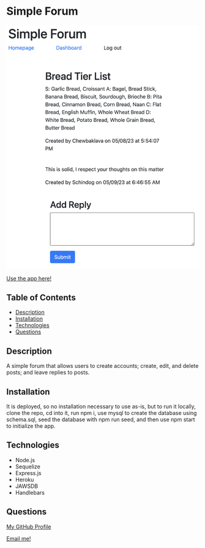 # Simple Forum

![Screenshot of app](./simple-forum-screenshot.png)

[Use the app here!](https://eschindev-simple-forum.herokuapp.com/)

## Table of Contents

- [Description](#description)
- [Installation](#installation)
- [Technologies](#technologies)
- [Questions](#questions)

## Description

A simple forum that allows users to create accounts; create, edit, and delete posts; and leave replies to posts.

## Installation

It is deployed, so no installation necessary to use as-is, but to run it locally, clone the repo, cd into it, run npm i, use mysql to create the database using schema.sql, seed the database with npm run seed, and then use npm start to initialize the app.

## Technologies

- Node.js
- Sequelize
- Express.js
- Heroku
- JAWSDB
- Handlebars

## Questions

[My GitHub Profile](https://github.com/eschindev)

[Email me!](mailto:eschindler1993@gmail.com)
